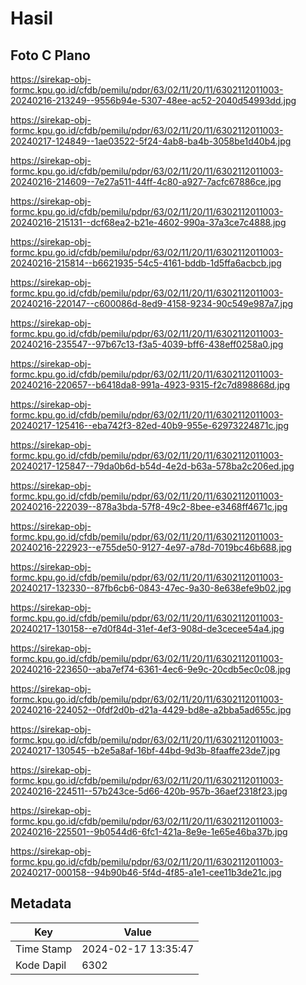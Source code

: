 # Hasil

## Foto C Plano

https://sirekap-obj-formc.kpu.go.id/cfdb/pemilu/pdpr/63/02/11/20/11/6302112011003-20240216-213249--9556b94e-5307-48ee-ac52-2040d54993dd.jpg

https://sirekap-obj-formc.kpu.go.id/cfdb/pemilu/pdpr/63/02/11/20/11/6302112011003-20240217-124849--1ae03522-5f24-4ab8-ba4b-3058be1d40b4.jpg

https://sirekap-obj-formc.kpu.go.id/cfdb/pemilu/pdpr/63/02/11/20/11/6302112011003-20240216-214609--7e27a511-44ff-4c80-a927-7acfc67886ce.jpg

https://sirekap-obj-formc.kpu.go.id/cfdb/pemilu/pdpr/63/02/11/20/11/6302112011003-20240216-215131--dcf68ea2-b21e-4602-990a-37a3ce7c4888.jpg

https://sirekap-obj-formc.kpu.go.id/cfdb/pemilu/pdpr/63/02/11/20/11/6302112011003-20240216-215814--b6621935-54c5-4161-bddb-1d5ffa6acbcb.jpg

https://sirekap-obj-formc.kpu.go.id/cfdb/pemilu/pdpr/63/02/11/20/11/6302112011003-20240216-220147--c600086d-8ed9-4158-9234-90c549e987a7.jpg

https://sirekap-obj-formc.kpu.go.id/cfdb/pemilu/pdpr/63/02/11/20/11/6302112011003-20240216-235547--97b67c13-f3a5-4039-bff6-438eff0258a0.jpg

https://sirekap-obj-formc.kpu.go.id/cfdb/pemilu/pdpr/63/02/11/20/11/6302112011003-20240216-220657--b6418da8-991a-4923-9315-f2c7d898868d.jpg

https://sirekap-obj-formc.kpu.go.id/cfdb/pemilu/pdpr/63/02/11/20/11/6302112011003-20240217-125416--eba742f3-82ed-40b9-955e-62973224871c.jpg

https://sirekap-obj-formc.kpu.go.id/cfdb/pemilu/pdpr/63/02/11/20/11/6302112011003-20240217-125847--79da0b6d-b54d-4e2d-b63a-578ba2c206ed.jpg

https://sirekap-obj-formc.kpu.go.id/cfdb/pemilu/pdpr/63/02/11/20/11/6302112011003-20240216-222039--878a3bda-57f8-49c2-8bee-e3468ff4671c.jpg

https://sirekap-obj-formc.kpu.go.id/cfdb/pemilu/pdpr/63/02/11/20/11/6302112011003-20240216-222923--e755de50-9127-4e97-a78d-7019bc46b688.jpg

https://sirekap-obj-formc.kpu.go.id/cfdb/pemilu/pdpr/63/02/11/20/11/6302112011003-20240217-132330--87fb6cb6-0843-47ec-9a30-8e638efe9b02.jpg

https://sirekap-obj-formc.kpu.go.id/cfdb/pemilu/pdpr/63/02/11/20/11/6302112011003-20240217-130158--e7d0f84d-31ef-4ef3-908d-de3cecee54a4.jpg

https://sirekap-obj-formc.kpu.go.id/cfdb/pemilu/pdpr/63/02/11/20/11/6302112011003-20240216-223650--aba7ef74-6361-4ec6-9e9c-20cdb5ec0c08.jpg

https://sirekap-obj-formc.kpu.go.id/cfdb/pemilu/pdpr/63/02/11/20/11/6302112011003-20240216-224052--0fdf2d0b-d21a-4429-bd8e-a2bba5ad655c.jpg

https://sirekap-obj-formc.kpu.go.id/cfdb/pemilu/pdpr/63/02/11/20/11/6302112011003-20240217-130545--b2e5a8af-16bf-44bd-9d3b-8faaffe23de7.jpg

https://sirekap-obj-formc.kpu.go.id/cfdb/pemilu/pdpr/63/02/11/20/11/6302112011003-20240216-224511--57b243ce-5d66-420b-957b-36aef2318f23.jpg

https://sirekap-obj-formc.kpu.go.id/cfdb/pemilu/pdpr/63/02/11/20/11/6302112011003-20240216-225501--9b0544d6-6fc1-421a-8e9e-1e65e46ba37b.jpg

https://sirekap-obj-formc.kpu.go.id/cfdb/pemilu/pdpr/63/02/11/20/11/6302112011003-20240217-000158--94b90b46-5f4d-4f85-a1e1-cee11b3de21c.jpg


## Metadata

| Key        | Value               |
| ---------- | ------------------- |
| Time Stamp | 2024-02-17 13:35:47 |
| Kode Dapil | 6302                |



